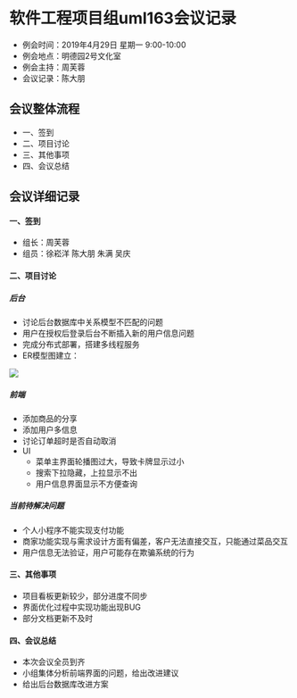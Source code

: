# 软件工程项目组uml163会议记录 　　
* 例会时间：2019年4月29日 星期一 9:00-10:00
* 例会地点：明德园2号文化室
* 例会主持：周芙蓉 
* 会议记录：陈大朋
## 会议整体流程
* 一、签到
* 二、项目讨论
* 三、其他事项
* 四、会议总结


## 会议详细记录
#### 一、签到
* 组长：周芙蓉
* 组员：徐崧洋 陈大朋 朱满 吴庆
#### 二、项目讨论
##### 后台
* 讨论后台数据库中关系模型不匹配的问题
* 用户在授权后登录后台不断插入新的用户信息问题
* 完成分布式部署，搭建多线程服务
* ER模型图建立：

![](https://i.imgur.com/UhHUYHT.png)

##### 前端
* 添加商品的分享
* 添加用户多信息
* 讨论订单超时是否自动取消
* UI
     * 菜单主界面轮播图过大，导致卡牌显示过小
     * 搜索下拉隐藏，上拉显示不出
     * 用户信息界面显示不方便查询


##### 当前待解决问题
* 个人小程序不能实现支付功能
* 商家功能实现与需求设计方面有偏差，客户无法直接交互，只能通过菜品交互
* 用户信息无法验证，用户可能存在欺骗系统的行为

#### 三、其他事项
* 项目看板更新较少，部分进度不同步
* 界面优化过程中实现功能出现BUG
* 部分文档更新不及时

#### 四、会议总结
* 本次会议全员到齐
* 小组集体分析前端界面的问题，给出改进建议
* 给出后台数据库改进方案


